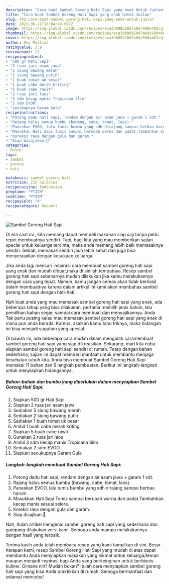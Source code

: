 ```yaml
---
description: "Cara buat Sambel Goreng Hati Sapi yang enak Untuk Jualan"
title: "Cara buat Sambel Goreng Hati Sapi yang enak Untuk Jualan"
slug: 442-cara-buat-sambel-goreng-hati-sapi-yang-enak-untuk-jualan
date: 2021-06-21T16:04:43.097Z
image: https://img-global.cpcdn.com/recipes/eca3db08b18d7a6d/680x482cq70/sambel-goreng-hati-sapi-foto-resep-utama.jpg
thumbnail: https://img-global.cpcdn.com/recipes/eca3db08b18d7a6d/680x482cq70/sambel-goreng-hati-sapi-foto-resep-utama.jpg
cover: https://img-global.cpcdn.com/recipes/eca3db08b18d7a6d/680x482cq70/sambel-goreng-hati-sapi-foto-resep-utama.jpg
author: May Mullins
ratingvalue: 3.9
reviewcount: 11
recipeingredient:
- "500 gr Hati Sapi"
- "2 ruas jari asam jawa"
- "5 siung bawang merah"
- "2 siung bawang putih"
- "1 buah tomat uk besar"
- "1 buah cabe merah kriting"
- "5 buah cabe rawit"
- "2 ruas jari laos"
- "3 sdm kecap manis Tropicana Slim"
- "2 sdm EVOO"
- "secukupnya Garam Gula"
recipeinstructions:
- "Potong dadu hati sapi, rendam dengan air asam jawa + garam 1 sdt."
- "Rajang halus semua bumbu (bawang, cabe, tomat, laos)."
- "Panaskan EVOO, lalu tumis bumbu yang sdh dirajang sampai berbau harum."
- "Masukkan Hati Sapi.Tumis sampai berubah warna dan padat.Tambahkan kecap manis sesuai selera."
- "Koreksi rasa dengan gula dan garam."
- "Siap disajikan.🧕"
categories:
- Resep
tags:
- sambel
- goreng
- hati

katakunci: sambel goreng hati 
nutrition: 215 calories
recipecuisine: Indonesian
preptime: "PT37M"
cooktime: "PT41M"
recipeyield: "4"
recipecategory: Dessert

---
```



![Sambel Goreng Hati Sapi](https://img-global.cpcdn.com/recipes/eca3db08b18d7a6d/680x482cq70/sambel-goreng-hati-sapi-foto-resep-utama.jpg)

Di era  saat ini , kita memang dapat membeli makanan siap saji tanpa perlu repot membuatnya sendiri. Tapi, bagi kita yang mau memberikan sajian special untuk keluarga tercinta, maka anda memang lebih baik memasaknya sendiri. Sebab, memasak sendiri jauh lebih sehat dan juga bisa menyesuaikan dengan kesukaan keluarga.

Jika anda lagi mencari inspirasi cara membuat sambel goreng hati sapi yang enak dan mudah dibuat,maka di sinilah tempatnya. Resep sambel goreng hati sapi  sebenarnya mudah dilakukan jika kamu melakukannya dengan cara yang tepat. Namun, kamu jangan cemas akan tidak berhasil dalam membuatnya 
karena dalam artikel ini kami akan membahas sambel goreng hati sapi dengan hati-hati.  



Nah buat anda yang mau memasak sambel goreng hati sapi yang enak, ada beberapa tahap yang bisa dilakukan, pertama memilih jenis bahan, lalu pemilihan bahan segar, sampai cara membuat dan menyajikannya. Anda Tak perlu pusing kalau mau memasak sambel goreng hati sapi yang enak di mana pun anda berada. Karena, asalkan kamu  tahu triknya, maka hidangan ini bisa menjadi suguhan yang spesial.

Di bawah ini, ada beberapa cara mudah dalam mengolah caramembuat sambel goreng hati sapi yang siap dikreasikan. Sekarang, mari kita coba siapkan sambel goreng hati sapi sendiri di rumah. Tetap dengan bahan sederhana, sajian ini dapat memberi manfaat untuk membantu menjaga kesehatan tubuh kita. Anda bisa membuat Sambel Goreng Hati Sapi memakai 11 bahan dan 6 langkah pembuatan. Berikut ini langkah-langkah untuk menyiapkan hidangannya.

<!--inarticleads1-->

##### Bahan-bahan dan bumbu yang diperlukan dalam menyiapkan Sambel Goreng Hati Sapi:

1. Siapkan 500 gr Hati Sapi
1. Siapkan 2 ruas jari asam jawa
1. Sediakan 5 siung bawang merah
1. Sediakan 2 siung bawang putih
1. Sediakan 1 buah tomat uk besar
1. Ambil 1 buah cabe merah kriting
1. Siapkan 5 buah cabe rawit
1. Gunakan 2 ruas jari laos
1. Ambil 3 sdm kecap manis Tropicana Slim
1. Sediakan 2 sdm EVOO
1. Siapkan secukupnya Garam Gula




<!--inarticleads2-->

##### Langkah-langkah membuat Sambel Goreng Hati Sapi:

1. Potong dadu hati sapi, rendam dengan air asam jawa + garam 1 sdt.
1. Rajang halus semua bumbu (bawang, cabe, tomat, laos).
1. Panaskan EVOO, lalu tumis bumbu yang sdh dirajang sampai berbau harum.
1. Masukkan Hati Sapi.Tumis sampai berubah warna dan padat.Tambahkan kecap manis sesuai selera.
1. Koreksi rasa dengan gula dan garam.
1. Siap disajikan.🧕




Nah, itulah artikel mengenai  sambel goreng hati sapi  yang sederhana dan gampang dilakukan versi kami. Semoga anda mampu melakukannya dengan hasil yang terbaik. 

Terima kasih anda telah membaca resep yang kami tampilkan di sini. Besar harapan kami, resep  Sambel Goreng Hati Sapi yang mudah di atas dapat membantu Anda menyiapkan masakan yang nikmat untuk keluarga/teman maupun menjadi inspirasi bagi Anda yang berkeinginan untuk berbisnis kuliner. Gimana nih? Mudah bukan? Itulah cara menyiapkan sambel goreng hati sapi yang bisa Anda praktikkan di rumah. Semoga bermanfaat dan selamat mencoba!

